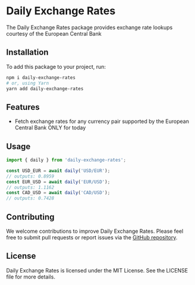 # Daily Exchange Rates

The Daily Exchange Rates package provides exchange rate lookups courtesy of the European Central Bank

## Installation

To add this package to your project, run:

```sh
npm i daily-exchange-rates
# or, using Yarn
yarn add daily-exchange-rates
```

## Features

- Fetch exchange rates for any currency pair supported by the European Central Bank ONLY for today

## Usage

```js
import { daily } from 'daily-exchange-rates';

const USD_EUR = await daily('USD/EUR');
// outputs: 0.8959
const EUR_USD = await daily('EUR/USD');
// outputs: 1.1162
const CAD_USD = await daily('CAD/USD');
// outputs: 0.7428
```

## Contributing

We welcome contributions to improve Daily Exchange Rates. Please feel free to submit pull requests or report issues via the [GitHub repository](https://github.com/chesscoders/daily-exchange-rates).

## License

Daily Exchange Rates is licensed under the MIT License. See the LICENSE file for more details.
